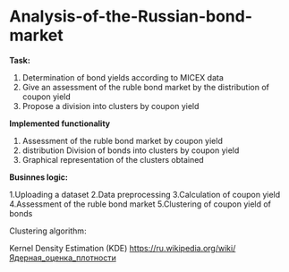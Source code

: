 # Analysis-of-the-Russian-bond-market

**Task:**

1. Determination of bond yields according to MICEX data
2. Give an assessment of the ruble bond market by the distribution of coupon yield
3. Propose a division into clusters by coupon yield


**Implemented functionality**

1. Assessment of the ruble bond market by coupon yield
2.  distribution Division of bonds into clusters by coupon yield 
3.  Graphical representation of the clusters obtained 


**Businnes logic:**

1.Uploading a dataset 
2.Data preprocessing 
3.Calculation of coupon yield 
4.Assessment of the ruble bond market 
5.Clustering of coupon yield of bonds

Clustering algorithm:

Kernel Density Estimation (KDE)
https://ru.wikipedia.org/wiki/Ядерная_оценка_плотности
